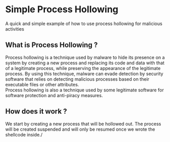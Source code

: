 # Simple Process Hollowing
A quick and simple example of how to use process hollowing for malicious activities

## What is Process Hollowing ?
Process hollowing is a technique used by malware to hide its presence on a system by creating a new process and replacing its code and data with that of a legitimate process, while preserving the appearance of the legitimate process. By using this technique, malware can evade detection by security software that relies on detecting malicious processes based on their executable files or other attributes.\
Process hollowing is also a technique used by some legitimate software for software protection and anti-piracy measures.

## How does it work ?
We start by creating a new process that will be hollowed out. The process will be created suspended and will only be resumed once we wrote the shellcode inside./

